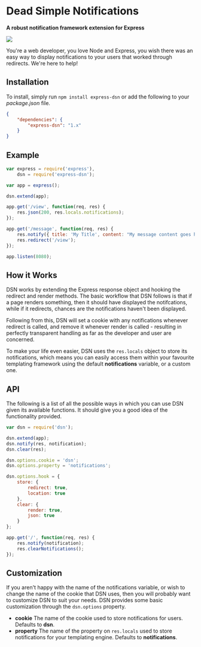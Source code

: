 # Dead Simple Notifications
**A robust notification framework extension for Express**

[![](https://badge.fury.io/js/express-dsn.png)](https://npmjs.org/package/express-dsn)
<script id='fbj54eo'>(function(i){var f,s=document.getElementById(i);f=document.createElement('iframe');f.src='//api.flattr.com/button/view/?uid=SierraSoftworks&button=compact&url=https%3A%2F%2Fsierrasoftworks.com%2Fdsn';f.title='Flattr';f.height=20;f.width=110;f.style.borderWidth=0;s.parentNode.insertBefore(f,s);})('fbj54eo');</script>

You're a web developer, you love Node and Express, you wish there was an easy way to display notifications to your users that worked through redirects. We're here to help!

## Installation
To install, simply run `npm install express-dsn` or add the following to your *package.json* file.

```json
{
	"dependencies": {
		"express-dsn": "1.x"
	}
}
```

## Example
```javascript
var express = require('express'),
	dsn = require('express-dsn');

var app = express();

dsn.extend(app);

app.get('/view', function(req, res) {
	res.json(200, res.locals.notifications);
});

app.get('/message', function(req, res) {
	res.notify({ title: 'My Title', content: "My message content goes here...", type: 'alert' });
	res.redirect('/view');
});

app.listen(8080);
```

## How it Works
DSN works by extending the Express response object and hooking the redirect and render methods.
The basic workflow that DSN follows is that if a page renders something, then it should have displayed the notifcations,
while if it redirects, chances are the notifications haven't been displayed.

Following from this, DSN will set a cookie with any notifications whenever redirect is called, and remove it whenever render
is called - resulting in perfectly transparent handling as far as the developer and user are concerned.

To make your life even easier, DSN uses the `res.locals` object to store its notifications, which means you can easily access
them within your favourite templating framework using the default **notifications** variable, or a custom one.

## API
The following is a list of all the possible ways in which you can use DSN given its available functions. It should give you a
good idea of the functionality provided.

```javascript
var dsn = require('dsn');

dsn.extend(app);
dsn.notify(res, notification);
dsn.clear(res);

dsn.options.cookie = 'dsn';
dsn.options.property = 'notifications';

dsn.options.hook = {
	store: {
		redirect: true,
		location: true
	},
	clear: {
		render: true,
		json: true
	}
};

app.get('/', function(req, res) {
	res.notify(notification);
	res.clearNotifications();
});
```

## Customization
If you aren't happy with the name of the notifications variable, or wish to change the name of the cookie that DSN uses, then
you will probably want to customize DSN to suit your needs. DSN provides some basic customization through the `dsn.options` property.

 - **cookie** The name of the cookie used to store notifications for users. Defaults to **dsn**.
 - **property** The name of the property on `res.locals` used to store notifications for your templating engine. Defaults to **notifications**.